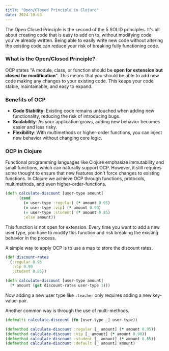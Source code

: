 ```yaml
---
title: "Open/Closed Principle in Clojure"
date: 2024-10-03
---
```


The Open Closed Principle is the second of the 5 SOLID principles. It's all about creating code that is easy to add on
to, without modifying code you've already written. Being able to easily write new code without altering the existing
code can reduce your risk of breaking fully functioning code.

### What is the Open/Closed Principle?

OCP states "A module, class, or function should be **open for extension but closed for modification**". This means that
you should be able to add new code making any changes to your existing code. This keeps your code stable, maintainable,
and easy to expand. 

### Benefits of OCP

- **Code Stability**: Existing code remains untouched when adding new functionality, reducing the risk of introducing bugs.
- **Scalability**: As your application grows, adding new behavior becomes easier and less risky.
- **Flexibility**: With multimethods or higher-order functions, you can inject new behavior without changing core logic.

### OCP in Clojure

Functional programming languages like Clojure emphasize immutability and small functions, which can naturally support OCP.
However, it still requires some thought to ensure that new features don't force changes to existing functions. In Clojure
we achieve OCP through functions, protocols, multimethods, and even higher-order-functions.

```clojure
(defn calculate-discount [user-type amount]
      (cond
        (= user-type :regular) (* amount 0.95)
        (= user-type :vip) (* amount 0.90)
        (= user-type :student) (* amount 0.85)
        :else amount))
```

This function is not open for extension. Every time you want to add a new user type, you have to modify this function and 
risk breaking the existing behavior in the process.

A simple way to apply OCP is to use a map to store the discount rates.

```clojure
(def discount-rates
  {:regular 0.95
   :vip 0.90
   :student 0.85})

(defn calculate-discount [user-type amount]
  (* amount (get discount-rates user-type 1)))
```

Now adding a new user type like `:teacher` only requires adding a new key-value-pair.

Another common way is through the use of multi-methods.

```clojure
(defmulti calculate-discount (fn [user-type _] user-type))

(defmethod calculate-discount :regular [_ amount] (* amount 0.95))
(defmethod calculate-discount :vip [_ amount] (* amount 0.90))
(defmethod calculate-discount :student [_ amount] (* amount 0.85))
(defmethod calculate-discount :default [_ amount] amount)
```
